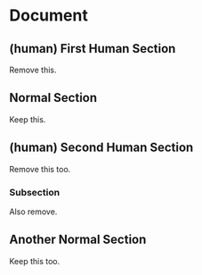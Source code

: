 # Document

## (human) First Human Section

Remove this.

## Normal Section

Keep this.

## (human) Second Human Section

Remove this too.

### Subsection

Also remove.

## Another Normal Section

Keep this too.